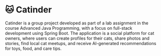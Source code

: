 # 🐱 Catinder

Catinder is a group project developed as part of a lab assignment in the course Advanced Java Programming, with a focus on full-stack development using Spring Boot.
The application is a social platform for cat owners, where users can create profiles for their cats, share photos and stories, find local cat meetups, and receive AI-generated recommendations for toys, food, and care tips.